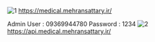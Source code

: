 
![1](https://github.com/mehransattary/MedicalOffice/assets/57407714/e5cbb916-fd7f-4354-88f4-41147c6b92f2)
https://medical.mehransattary.ir/

Admin
User : 09369944780
Password : 1234
![2](https://github.com/mehransattary/MedicalOffice/assets/57407714/39f1c1ad-515f-4c0a-afcc-adf2aa4d0217)
https://api.medical.mehransattary.ir/
